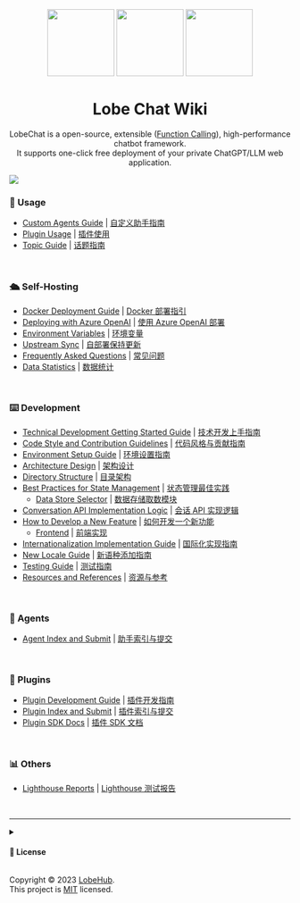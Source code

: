 <div align="center">

<img height="120" src="https://registry.npmmirror.com/@lobehub/assets-logo/1.0.0/files/assets/logo-3d.webp">
<img height="120" src="https://gw.alipayobjects.com/zos/kitchen/qJ3l3EPsdW/split.svg">
<img height="120" src="https://registry.npmmirror.com/@lobehub/assets-emoji/1.3.0/files/assets/robot.webp">

<h1>Lobe Chat Wiki</h1>

LobeChat is a open-source, extensible ([Function Calling][fc-url]), high-performance chatbot framework. <br/> It supports one-click free deployment of your private ChatGPT/LLM web application.

</div>

![](https://raw.githubusercontent.com/andreasbm/readme/master/assets/lines/rainbow.png)

<!-- DOCS LIST -->

### 🤯 Usage

- [Custom Agents Guide](https://github.com/lobehub/lobe-chat/wiki/Usage-Agents) | [自定义助手指南](https://github.com/lobehub/lobe-chat/wiki/Usage-Agents.zh-CN)
- [Plugin Usage](https://github.com/lobehub/lobe-chat/wiki/Plugins) | [插件使用](https://github.com/lobehub/lobe-chat/wiki/Plugins.zh-CN)
- [Topic Guide](https://github.com/lobehub/lobe-chat/wiki/Usage-Topics) | [话题指南](https://github.com/lobehub/lobe-chat/wiki/Usage-Topics.zh-CN)

<br/>

### 🛳 Self-Hosting

- [Docker Deployment Guide](https://github.com/lobehub/lobe-chat/wiki/Docker-Deployment) | [Docker 部署指引](https://github.com/lobehub/lobe-chat/wiki/Docker-Deployment.zh-CN)
- [Deploying with Azure OpenAI](https://github.com/lobehub/lobe-chat/wiki/Deploy-with-Azure-OpenAI) | [使用 Azure OpenAI 部署](https://github.com/lobehub/lobe-chat/wiki/Deploy-with-Azure-OpenAI.zh-CN)
- [Environment Variables](https://github.com/lobehub/lobe-chat/wiki/Environment-Variable) | [环境变量](https://github.com/lobehub/lobe-chat/wiki/Environment-Variable.zh-CN)
- [Upstream Sync](https://github.com/lobehub/lobe-chat/wiki/Upstream-Sync) | [自部署保持更新](https://github.com/lobehub/lobe-chat/wiki/Upstream-Sync.zh-CN)
- [Frequently Asked Questions](https://github.com/lobehub/lobe-chat/wiki/Common-Error) | [常见问题](https://github.com/lobehub/lobe-chat/wiki/Common-Error.zh-CN)
- [Data Statistics](https://github.com/lobehub/lobe-chat/wiki/Analytics) | [数据统计](https://github.com/lobehub/lobe-chat/wiki/Analytics.zh-CN)

<br/>

### ⌨️ Development

- [Technical Development Getting Started Guide](https://github.com/lobehub/lobe-chat/wiki/index) | [技术开发上手指南](https://github.com/lobehub/lobe-chat/wiki/index.zh-CN)
- [Code Style and Contribution Guidelines](https://github.com/lobehub/lobe-chat/wiki/Contributing-Guidelines) | [代码风格与贡献指南](https://github.com/lobehub/lobe-chat/wiki/Contributing-Guidelines.zh-CN)
- [Environment Setup Guide](https://github.com/lobehub/lobe-chat/wiki/Setup-Development) | [环境设置指南](https://github.com/lobehub/lobe-chat/wiki/Setup-Development.zh-CN)
- [Architecture Design](https://github.com/lobehub/lobe-chat/wiki/Architecture) | [架构设计](https://github.com/lobehub/lobe-chat/wiki/Architecture.zh-CN)
- [Directory Structure](https://github.com/lobehub/lobe-chat/wiki/Folder-Structure) | [目录架构](https://github.com/lobehub/lobe-chat/wiki/Folder-Structure.zh-CN)
- [Best Practices for State Management](https://github.com/lobehub/lobe-chat/wiki/State-Management-Intro) | [状态管理最佳实践](https://github.com/lobehub/lobe-chat/wiki/State-Management-Intro.zh-CN)
  - [Data Store Selector](https://github.com/lobehub/lobe-chat/wiki/State-Management-Selectors) | [数据存储取数模块](https://github.com/lobehub/lobe-chat/wiki/State-Management-Selectors.zh-CN)
- [Conversation API Implementation Logic](https://github.com/lobehub/lobe-chat/wiki/Chat-API) | [会话 API 实现逻辑](https://github.com/lobehub/lobe-chat/wiki/Chat-API.zh-CN)
- [How to Develop a New Feature](https://github.com/lobehub/lobe-chat/wiki/Feature-Development) | [如何开发一个新功能](https://github.com/lobehub/lobe-chat/wiki/Feature-Development.zh-CN)
  - [Frontend](https://github.com/lobehub/lobe-chat/wiki/Feature-Development-Frontend) | [前端实现](https://github.com/lobehub/lobe-chat/wiki/Feature-Development-Frontend.zh-CN)
- [Internationalization Implementation Guide](https://github.com/lobehub/lobe-chat/wiki/Internationalization-Implementation) | [国际化实现指南](https://github.com/lobehub/lobe-chat/wiki/Internationalization-Implementation.zh-CN)
- [New Locale Guide](https://github.com/lobehub/lobe-chat/wiki/Add-New-Locale) | [新语种添加指南](https://github.com/lobehub/lobe-chat/wiki/Add-New-Locale.zh-CN)
- [Testing Guide](https://github.com/lobehub/lobe-chat/wiki/Test) | [测试指南](https://github.com/lobehub/lobe-chat/wiki/Test.zh-CN)
- [Resources and References](https://github.com/lobehub/lobe-chat/wiki/Resources) | [资源与参考](https://github.com/lobehub/lobe-chat/wiki/Resources.zh-CN)

<br/>

### 🤖 Agents

- [Agent Index and Submit](https://github.com/lobehub/lobe-chat-agents) | [助手索引与提交](https://github.com/lobehub/lobe-chat-agents/blob/main/README.zh-CN.md)

<br/>

### 🧩 Plugins

- [Plugin Development Guide](https://github.com/lobehub/lobe-chat/wiki/Plugin-Development) | [插件开发指南](https://github.com/lobehub/lobe-chat/wiki/Plugin-Development.zh-CN)
- [Plugin Index and Submit](https://github.com/lobehub/lobe-chat-plugins) | [插件索引与提交](https://github.com/lobehub/lobe-chat-plugins/blob/main/README.zh-CN.md)
- [Plugin SDK Docs](https://chat-plugin-sdk.lobehub.com) | [插件 SDK 文档](https://chat-plugin-sdk.lobehub.com)

<br/>

### 📊 Others

- [Lighthouse Reports](https://github.com/lobehub/lobe-chat/wiki/Lighthouse) | [Lighthouse 测试报告](https://github.com/lobehub/lobe-chat/wiki/Lighthouse.zh-CN)

<br/>

 <!-- DOCS LIST -->

---

<details><summary><h4>📝 License</h4></summary>

[![][fossa-license-shield]][fossa-license-url]

</details>

Copyright © 2023 [LobeHub][profile-url]. <br />
This project is [MIT][license-url] licensed.

<!-- LINK GROUP -->

[fc-url]: https://sspai.com/post/81986
[fossa-license-shield]: https://app.fossa.com/api/projects/git%2Bgithub.com%2Flobehub%2Flobe-chat.svg?type=large
[fossa-license-url]: https://app.fossa.com/projects/git%2Bgithub.com%2Flobehub%2Flobe-chat
[license-url]: https://github.com/lobehub/lobe-chat/blob/main/LICENSE
[profile-url]: https://github.com/lobehub
